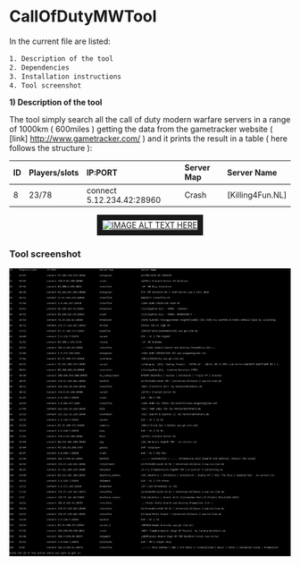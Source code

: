 <h1> CallOfDutyMWTool </h1>
In the current file are listed:
	
	1. Description of the tool
	2. Dependencies
	3. Installation instructions
	4. Tool screenshot


<b>1) Description of the tool</b>

The tool simply search all the call of duty modern warfare servers in a range of 1000km ( 600miles ) getting the data from the gametracker website ( [link] http://www.gametracker.com/ ) and it prints the result in a table ( here follows the structure ):

|ID	| Players/slots |IP:PORT		          |Server Map       |Server Name						      	      |
|:-------|:-------------|:--------------------------------|:----------------|:------------------------------------------------------------------------|
|8|23/78|connect 5.12.234.42:28960|Crash|[Killing4Fun.NL]|



<center><a href="http://www.youtube.com/watch?feature=player_embedded&v=LhuIjNSg7Gg
" target="_blank"><img src="http://img.youtube.com/vi/LhuIjNSg7Gg/0.jpg"
alt="IMAGE ALT TEXT HERE" width="240" height="180" border="10" /></a></center>

<h3> Tool screenshot </h3>

![alt text][screenshot]

[screenshot]: https://github.com/Nixsr/CallOfDutyMWTool/blob/master/images/CallOfDutyMWTool.jpg "Tool's screenshot_00"
